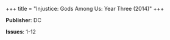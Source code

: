 +++
title = "Injustice: Gods Among Us: Year Three (2014)"
+++



**Publisher**: DC

**Issues**: 1-12